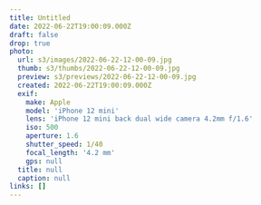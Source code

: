 ```yaml
---
title: Untitled
date: 2022-06-22T19:00:09.000Z
draft: false
drop: true
photo:
  url: s3/images/2022-06-22-12-00-09.jpg
  thumb: s3/thumbs/2022-06-22-12-00-09.jpg
  preview: s3/previews/2022-06-22-12-00-09.jpg
  created: 2022-06-22T19:00:09.000Z
  exif:
    make: Apple
    model: 'iPhone 12 mini'
    lens: 'iPhone 12 mini back dual wide camera 4.2mm f/1.6'
    iso: 500
    aperture: 1.6
    shutter_speed: 1/40
    focal_length: '4.2 mm'
    gps: null
  title: null
  caption: null
links: []
---
```

